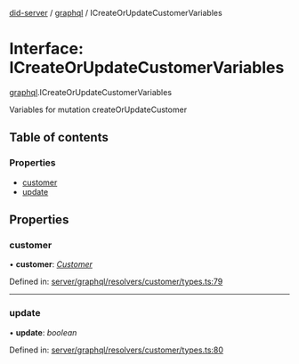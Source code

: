 [did-server](../README.md) / [graphql](../modules/graphql.md) / ICreateOrUpdateCustomerVariables

# Interface: ICreateOrUpdateCustomerVariables

[graphql](../modules/graphql.md).ICreateOrUpdateCustomerVariables

Variables for mutation createOrUpdateCustomer

## Table of contents

### Properties

- [customer](graphql.icreateorupdatecustomervariables.md#customer)
- [update](graphql.icreateorupdatecustomervariables.md#update)

## Properties

### customer

• **customer**: [*Customer*](../classes/graphql.customer.md)

Defined in: [server/graphql/resolvers/customer/types.ts:79](https://github.com/Puzzlepart/did/blob/5da6768a/server/graphql/resolvers/customer/types.ts#L79)

___

### update

• **update**: *boolean*

Defined in: [server/graphql/resolvers/customer/types.ts:80](https://github.com/Puzzlepart/did/blob/5da6768a/server/graphql/resolvers/customer/types.ts#L80)
